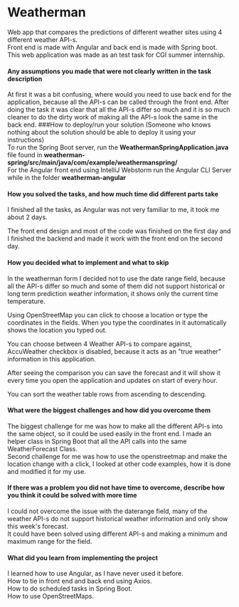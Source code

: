 # Weatherman
Web app that compares the predictions of different weather sites using 4 different weather API-s.  
Front end is made with Angular and back end is made with Spring boot.  
This web application was made as an test task for CGI summer internship.

#### Any assumptions you made that were not clearly written in the task description  
At first it was a bit confusing, where would you need to use back end for the application, because all the API-s can be called through the front end. After doing the task it was clear that all the API-s differ so much and it is so much cleaner to do the dirty work of making all the API-s look the same in the back end.
###How to deploy/run your solution (Someone who knows nothing about the solution should be able to deploy it using your instructions)  
To run the Spring Boot server, run the **WeathermanSpringApplication.java** file found in **weatherman-spring/src/main/java/com/example/weathermanspring/**  
For the Angular front end using IntelliJ Webstorm run the Angular CLI Server while in the folder **weatherman-angular**  
#### How you solved the tasks, and how much time did different parts take
I finished all the tasks, as Angular was not very familiar to me, it took me about 2 days.  

The front end design and most of the code was finished on the first day and I finished the backend and made it work with the front end on the second day.
#### How you decided what to implement and what to skip  
In the weatherman form I decided not to use the date range field, because all the API-s differ so much and some of them did not support historical or long term prediction weather information, it shows only the current time temperature.  

Using OpenStreetMap you can click to choose a location or type the coordinates in the fields. When you type the coordinates in it automatically shows the location you typed out.  

You can choose between 4 Weather API-s to compare against, AccuWeather checkbox is disabled, because it acts as an "true weather" information in this application.

After seeing the comparison you can save the forecast and it will show it every time you open the application and updates on start of every hour.  

You can sort the weather table rows from ascending to descending.
#### What were the biggest challenges and how did you overcome them  
The biggest challenge for me was how to make all the different API-s into the same object, so it could be used easily in the front end. I made an helper class in Spring Boot that all the API calls into the same WeatherForecast Class.  
Second challenge for me was how to use the openstreetmap and make the location change with a click, I looked at other code examples, how it is done and modified it for my use.
#### If there was a problem you did not have time to overcome, describe how you think it could be solved with more time  
I could not overcome the issue with the daterange field, many of the weather API-s do not support historical weather information and only show this week's forecast.  
It could have been solved using different API-s and making a minimum and maximum range for the field.  

#### What did you learn from implementing the project  
I learned how to use Angular, as I have never used it before.  
How to tie in front end and back end using Axios.  
How to do scheduled tasks in Spring Boot.  
How to use OpenStreetMaps.
